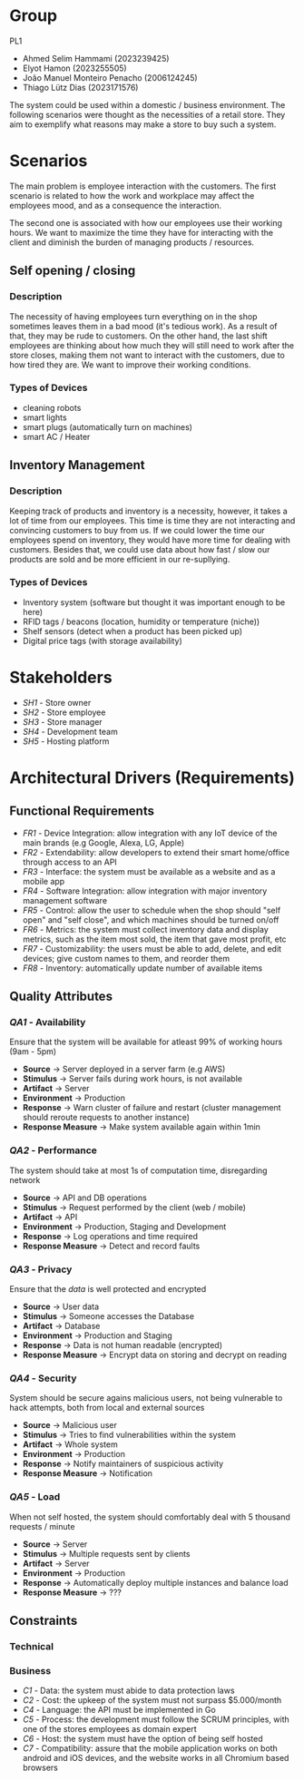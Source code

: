 # Group

PL1

- Ahmed Selim Hammami (2023239425)
- Elyot Hamon (2023255505)
- João Manuel Monteiro Penacho (2006124245)
- Thiago Lütz Dias (2023171576)

The system could be used within a domestic / business environment. The following
scenarios were thought as the necessities of a retail store. They aim to
exemplify what reasons may make a store to buy such a system.

# Scenarios

The main problem is employee interaction with the customers. The first scenario
is related to how the work and workplace may affect the employees mood, and as a
consequence the interaction.

The second one is associated with how our employees use their working hours. We
want to maximize the time they have for interacting with the client and diminish
the burden of managing products / resources.

## Self opening / closing

### Description

The necessity of having employees turn everything on in the shop sometimes
leaves them in a bad mood (it's tedious work). As a result of that, they may be
rude to customers. On the other hand, the last shift employees are thinking
about how much they will still need to work after the store closes, making them
not want to interact with the customers, due to how tired they are. We want to
improve their working conditions.

### Types of Devices

- cleaning robots
- smart lights
- smart plugs (automatically turn on machines)
- smart AC / Heater

## Inventory Management

### Description

Keeping track of products and inventory is a necessity, however, it takes a lot
of time from our employees. This time is time they are not interacting and
convincing customers to buy from us. If we could lower the time our employees
spend on inventory, they would have more time for dealing with customers.
Besides that, we could use data about how fast / slow our products are sold and
be more efficient in our re-supllying.

### Types of Devices

- Inventory system (software but thought it was important enough to be here)
- RFID tags / beacons (location, humidity or temperature (niche))
- Shelf sensors (detect when a product has been picked up)
- Digital price tags (with storage availability)

# Stakeholders

- _SH1_ - Store owner
- _SH2_ - Store employee
- _SH3_ - Store manager
- _SH4_ - Development team
- _SH5_ - Hosting platform

# Architectural Drivers (Requirements)

## Functional Requirements

- _FR1_ - Device Integration: allow integration with any IoT device of the main
  brands (e.g Google, Alexa, LG, Apple)
- _FR2_ - Extendability: allow developers to extend their smart home/office
  through access to an API
- _FR3_ - Interface: the system must be available as a website and as a mobile
  app
- _FR4_ - Software Integration: allow integration with major inventory
  management software
- _FR5_ - Control: allow the user to schedule when the shop should "self open"
  and "self close", and which machines should be turned on/off
- _FR6_ - Metrics: the system must collect inventory data and display metrics,
  such as the item most sold, the item that gave most profit, etc
- _FR7_ - Customizability: the users must be able to add, delete, and edit
  devices; give custom names to them, and reorder them
- _FR8_ - Inventory: automatically update number of available items

## Quality Attributes

### _QA1_ - Availability

Ensure that the system will be available for atleast 99%
of working hours (9am - 5pm)

- **Source** -> Server deployed in a server farm (e.g AWS)
- **Stimulus** -> Server fails during work hours, is not available
- **Artifact** -> Server
- **Environment** -> Production
- **Response** -> Warn cluster of failure and restart (cluster management should
  reroute requests to another instance)
- **Response Measure** -> Make system available again within 1min

### _QA2_ - Performance

The system should take at most 1s of computation time, disregarding network

- **Source** -> API and DB operations
- **Stimulus** -> Request performed by the client (web / mobile)
- **Artifact** -> API
- **Environment** -> Production, Staging and Development
- **Response** -> Log operations and time required
- **Response Measure** -> Detect and record faults

### _QA3_ - Privacy

Ensure that the _data_ is well protected and encrypted

- **Source** -> User data
- **Stimulus** -> Someone accesses the Database
- **Artifact** -> Database
- **Environment** -> Production and Staging
- **Response** -> Data is not human readable (encrypted)
- **Response Measure** -> Encrypt data on storing and decrypt on reading

### _QA4_ - Security

System should be secure agains malicious users, not being vulnerable to hack
attempts, both from local and external sources

- **Source** -> Malicious user
- **Stimulus** -> Tries to find vulnerabilities within the system
- **Artifact** -> Whole system
- **Environment** -> Production
- **Response** -> Notify maintainers of suspicious activity
- **Response Measure** -> Notification

### _QA5_ - Load

When not self hosted, the system should comfortably deal with 5 thousand
requests / minute

- **Source** -> Server
- **Stimulus** -> Multiple requests sent by clients
- **Artifact** -> Server
- **Environment** -> Production
- **Response** -> Automatically deploy multiple instances and balance load
- **Response Measure** -> ???

## Constraints

### Technical

### Business

- _C1_ - Data: the system must abide to data protection laws
- _C2_ - Cost: the upkeep of the system must not surpass $5.000/month
- _C4_ - Language: the API must be implemented in Go
- _C5_ - Process: the development must follow the SCRUM principles, with one of
  the stores employees as domain expert
- _C6_ - Host: the system must have the option of being self hosted
- _C7_ - Compatibility: assure that the mobile application works on both
  android and iOS devices, and the website works in all Chromium based browsers

